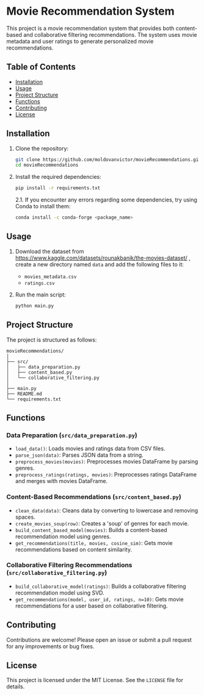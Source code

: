 # Movie Recommendation System

This project is a movie recommendation system that provides both content-based and collaborative filtering recommendations. The system uses movie metadata and user ratings to generate personalized movie recommendations.

## Table of Contents

- [Installation](#installation)
- [Usage](#usage)
- [Project Structure](#project-structure)
- [Functions](#functions)
- [Contributing](#contributing)
- [License](#license)

## Installation

1. Clone the repository:
    ```sh
    git clone https://github.com/moldovanvictor/movieRecommendations.git
    cd movieRecommendations
    ```

2. Install the required dependencies:
    ```sh
    pip install -r requirements.txt
    ```
   
   2.1. If you encounter any errors regarding some dependencies, try using Conda to install them:
    ```sh
    conda install -c conda-forge <package_name>
    ```

## Usage

1. Download the dataset from https://www.kaggle.com/datasets/rounakbanik/the-movies-dataset/ , create a new directory named `data` and add the following files to it:
    - `movies_metadata.csv`
    - `ratings.csv`

2. Run the main script:
    ```sh
    python main.py
    ```

## Project Structure

The project is structured as follows:

```
movieRecommendations/
│
├── src/
│   ├── data_preparation.py
│   ├── content_based.py
│   └── collaborative_filtering.py
│
├── main.py
├── README.md
└── requirements.txt
```

## Functions

### Data Preparation (`src/data_preparation.py`)

- `load_data()`: Loads movies and ratings data from CSV files.
- `parse_json(data)`: Parses JSON data from a string.
- `preprocess_movies(movies)`: Preprocesses movies DataFrame by parsing genres.
- `preprocess_ratings(ratings, movies)`: Preprocesses ratings DataFrame and merges with movies DataFrame.

### Content-Based Recommendations (`src/content_based.py`)

- `clean_data(data)`: Cleans data by converting to lowercase and removing spaces.
- `create_movies_soup(row)`: Creates a 'soup' of genres for each movie.
- `build_content_based_model(movies)`: Builds a content-based recommendation model using genres.
- `get_recommendations(title, movies, cosine_sim)`: Gets movie recommendations based on content similarity.

### Collaborative Filtering Recommendations (`src/collaborative_filtering.py`)

- `build_collaborative_model(ratings)`: Builds a collaborative filtering recommendation model using SVD.
- `get_recommendations(model, user_id, ratings, n=10)`: Gets movie recommendations for a user based on collaborative filtering.

## Contributing

Contributions are welcome! Please open an issue or submit a pull request for any improvements or bug fixes.

## License

This project is licensed under the MIT License. See the `LICENSE` file for details.
